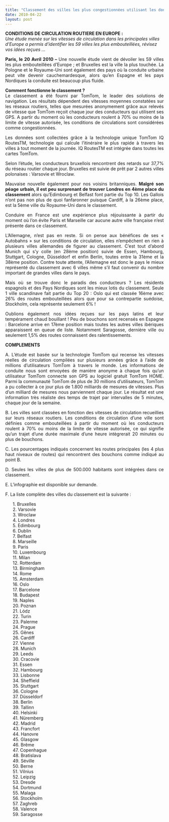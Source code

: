 ```yaml
---
title: "Classement des villes les plus congestionnées utilisant les données réelles TOMTOM"
date: 2010-04-22
layout: post
---
```


<p><strong>CONDITIONS DE CIRCULATION ROUTIERE EN EUROPE : <br /></strong><em>Une étude menée sur les vitesses de circulation dans les principales villes d’Europe a permis d’identifier les 59 villes les plus embouteillées, révisez vos idées reçues …</em></p> <p style="text-align: justify"><strong>Paris, le 20 Avril 2010 – </strong>Une nouvelle étude vient de dévoiler les 59 villes les plus embouteillées d’Europe ; et Bruxelles est la ville la plus touchée. La Pologne et le Royaume-Uni sont également des pays où la conduite urbaine peut vite devenir cauchemardesque, alors qu’en Espagne et les pays Nordiques la conduite est beaucoup plus fluide.</p> <p style="text-align: justify"><strong>Comment fonctionne le classement ?</strong><br />Le classement a été fourni par TomTom, le leader des solutions de navigation. Les résultats dépendent des vitesses moyennes constatées sur les réseaux routiers, telles que mesurées anonymement grâce aux relevés de vitesse que TomTom reçoit chaque jour des conducteurs qui utilisent ses GPS. A partir du moment où les conducteurs roulent à 70% ou moins de la limite de vitesse autorisée, les conditions de circulations sont considérées comme congestionnées.</p> <p style="text-align: justify">Les données sont collectées grâce à la technologie unique TomTom IQ RoutesTM, technologie qui calcule l’itinéraire le plus rapide à travers les villes à tout moment de la journée. IQ RoutesTM est intégrée dans toutes les cartes TomTom.</p> <p style="text-align: justify"> </p>  <!--more-->  <p style="text-align: justify">Selon l’étude, les conducteurs bruxellois rencontrent des retards sur 37,7% du réseau routier chaque jour. Bruxelles est suivie de prêt par 2 autres villes polonaises : Varsovie et Wroclaw.</p> <p style="text-align: justify">Mauvaise nouvelle également pour nos voisins britanniques. <strong>Malgré son péage urbain, il est peu surprenant de trouver Londres en 4ème place du classement</strong> alors qu’Edimbourg et Belfast font partie du Top 10. Les Gallois n’ont pas non plus de quoi fanfaronner puisque Cardiff, à la 26ème place, est la 5ème ville du Royaume-Uni dans le classement.</p> <p style="text-align: justify">Conduire en France est une expérience plus réjouissante à partir du moment où l’on évite Paris et Marseille car aucune autre ville française n’est présente dans ce classement.</p> <p style="text-align: justify">L’Allemagne, n’est pas en reste. Si on pense aux bénéfices de ses « Autobahns » sur les conditions de circulation, elles n’empêchent en rien à plusieurs villes allemandes de figurer au classement. C’est tout d’abord Munich qui s’y colle (en 28ème position) suivie de Essen, Hambourg, Stuttgart, Cologne, Düsseldorf et enfin Berlin, toutes entre la 31ème et la 38ème position. Contre toute attente, l’Allemagne est donc le pays le mieux représenté du classement avec 6 villes même s’il faut convenir du nombre important de grandes villes dans le pays.</p> <p style="text-align: justify">Mais où se trouve donc le paradis des conducteurs ? Les résidents espagnols et des Pays Nordiques sont les mieux lotis du classement. Seule 1 ville scandinave fait partie du Top 20 : Oslo qui est classée 16ème avec 26% des routes embouteillées alors que pour sa contrepartie suédoise, Stockholm, cela représente seulement 6% !</p> <p style="text-align: justify">Oublions également nos idées reçues sur les pays latins et leur tempérament chaud bouillant ! Peu de bouchons sont recensés en Espagne : Barcelone arrive en 17ème position mais toutes les autres villes ibériques apparaissent en queue de liste. Notamment Saragosse, dernière ville ou seulement 1,5% des routes connaissent des ralentissements.</p> <p style="text-align: justify"><strong>COMPLEMENTS</strong></p> <p style="text-align: justify">A. L’étude est basée sur la technologie TomTom qui recense les vitesses réelles de circulation compilées sur plusieurs années grâce à l’aide de millions d’utilisateurs TomTom à travers le monde. Les informations de conduite nous sont envoyées de manière anonyme à chaque fois qu’un utilisateur TomTom connecte son GPS au logiciel gratuit TomTom HOME. Parmi la communauté TomTom de plus de 30 millions d’utilisateurs, TomTom a pu collecter à ce jour plus de 1.800 milliards de mesures de vitesses. Plus d’un milliard de mesures nous parviennent chaque jour. Le résultat est une information très réaliste des temps de trajet par intervalles de 5 minutes, chaque jour de la semaine.</p> <p style="text-align: justify">B. Les villes sont classées en fonction des vitesses de circulation recueillies sur leurs réseaux routiers. Les conditions de circulation d’une ville sont définies comme embouteillées à partir du moment où les conducteurs roulent à 70% ou moins de la limite de vitesse autorisée, ce qui signifie qu’un trajet d’une durée maximale d’une heure intègrerait 20 minutes ou plus de bouchons.</p> <p style="text-align: justify">C. Les pourcentages indiqués concernent les routes principales (les 4 plus haut niveaux de routes) qui rencontrent des bouchons comme indiqué au point B.</p> <p style="text-align: justify">D. Seules les villes de plus de 500.000 habitants sont intégrées dans ce classement.</p> <p style="text-align: justify">E. L’infographie est disponible sur demande.</p> <p style="text-align: justify">F. La liste complète des villes du classement est la suivante :</p> <p> <ul> 1. Bruxelles<br />2. Varsovie<br />3. Wroclaw<br />4. Londres<br />5. Edimbourg<br />6. Dublin<br />7. Belfast<br />8. Marseille<br />9. Paris<br />10. Luxembourg<br />11. Milan<br />12. Rotterdam<br />13. Birmingham<br />14. Rome<br />15. Amsterdam<br />16. Oslo<br />17. Barcelone<br />18. Budapest<br />19. Naples<br />20. Poznan<br />21. Lódz<br />22. Turin<br />23. Palerme<br />24. Prague<br />25. Gênes<br />26. Cardiff<br />27. Vienne<br />28. Munich<br />29. Leeds<br />30. Cracovie<br />31. Essen<br />32. Hambourg<br />33. Lisbonne<br />34. Sheffield<br />35. Stuttgart<br />36. Cologne<br />37. Düsseldorf<br />38. Berlin<br />39. Tallinn<br />40. Helsinki<br />41. Nüremberg<br />42. Madrid<br />43. Francfort<br />44. Hanovre<br />45. Glasgow<br />46. Brême<br />47. Copenhague<br />48. Bratislava<br />49. Séville<br />50. Berne<br />51. Vilnius<br />52. Leipzig<br />53. Dresde<br />54. Dortmund<br />55. Malaga<br />56. Stockholm<br />57. Zaghreb<br />58. Valence<br />59. Saragosse<br /> <p></p></ul></p>